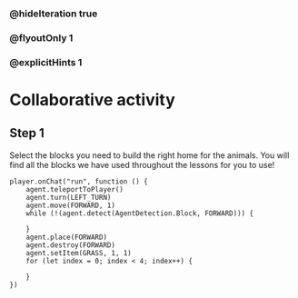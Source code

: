 ### @hideIteration true
### @flyoutOnly 1
### @explicitHints 1


# Collaborative activity

## Step 1
Select the blocks you need to build the right home for the animals. You will find all the blocks we have used throughout the lessons for you to use!


```ghost
player.onChat("run", function () {
    agent.teleportToPlayer()
    agent.turn(LEFT_TURN)
    agent.move(FORWARD, 1)
    while (!(agent.detect(AgentDetection.Block, FORWARD))) {
    	
    }
    agent.place(FORWARD)
    agent.destroy(FORWARD)
    agent.setItem(GRASS, 1, 1)
    for (let index = 0; index < 4; index++) {
    	
    }
})

``` 
